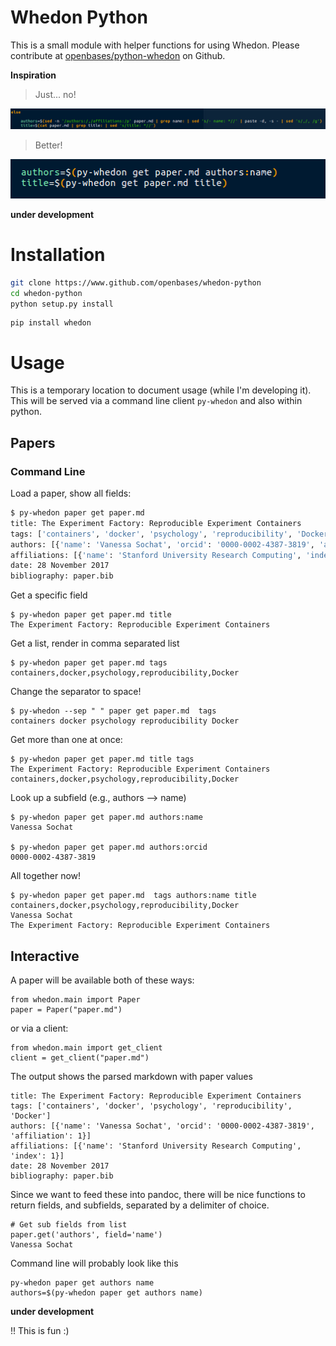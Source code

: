 # Whedon Python

This is a small module with helper functions for using Whedon. Please contribute at
[openbases/python-whedon](https://www.github.com/openbases/whedon-python) on
Github.

**Inspiration**

> Just... no!

![docs/img/whedon-no.png](docs/img/whedon-no.png)

> Better!

![docs/img/whedon-upgrade.png](docs/img/whedon-upgrade.png)

**under development**

# Installation

```bash
git clone https://www.github.com/openbases/whedon-python
cd whedon-python
python setup.py install
```
```
pip install whedon
```

# Usage

This is a temporary location to document usage (while I'm developing it). 
This will be served via a command line client `py-whedon` and also within
python.

## Papers

### Command Line

Load a paper, show all fields:

```bash
$ py-whedon paper get paper.md
title: The Experiment Factory: Reproducible Experiment Containers
tags: ['containers', 'docker', 'psychology', 'reproducibility', 'Docker']
authors: [{'name': 'Vanessa Sochat', 'orcid': '0000-0002-4387-3819', 'affiliation': 1}]
affiliations: [{'name': 'Stanford University Research Computing', 'index': 1}]
date: 28 November 2017
bibliography: paper.bib
```

Get a specific field

```
$ py-whedon paper get paper.md title
The Experiment Factory: Reproducible Experiment Containers
```

Get a list, render in comma separated list

```
$ py-whedon paper get paper.md tags
containers,docker,psychology,reproducibility,Docker
```

Change the separator to space!

```
$ py-whedon --sep " " paper get paper.md  tags
containers docker psychology reproducibility Docker
```

Get more than one at once:

```
$ py-whedon paper get paper.md title tags
The Experiment Factory: Reproducible Experiment Containers
containers,docker,psychology,reproducibility,Docker
```

Look up a subfield (e.g., authors --> name)

```
$ py-whedon paper get paper.md authors:name
Vanessa Sochat

$ py-whedon paper get paper.md authors:orcid
0000-0002-4387-3819
```

All together now!

```
$ py-whedon paper get paper.md  tags authors:name title
containers,docker,psychology,reproducibility,Docker
Vanessa Sochat
The Experiment Factory: Reproducible Experiment Containers
```


## Interactive

A paper will be available both of these ways:

```
from whedon.main import Paper
paper = Paper("paper.md")
```

or via a client:

```
from whedon.main import get_client
client = get_client("paper.md")
```

The output shows the parsed markdown with paper values

```
title: The Experiment Factory: Reproducible Experiment Containers
tags: ['containers', 'docker', 'psychology', 'reproducibility', 'Docker']
authors: [{'name': 'Vanessa Sochat', 'orcid': '0000-0002-4387-3819', 'affiliation': 1}]
affiliations: [{'name': 'Stanford University Research Computing', 'index': 1}]
date: 28 November 2017
bibliography: paper.bib
```

Since we want to feed these into pandoc, there will be nice functions to return
fields, and subfields, separated by a delimiter of choice.

```
# Get sub fields from list
paper.get('authors', field='name')
Vanessa Sochat
```

Command line will probably look like this
```
py-whedon paper get authors name
authors=$(py-whedon paper get authors name)
```

**under development**

!! This is fun :)
